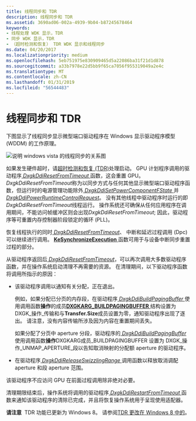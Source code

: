 ```yaml
---
title: 线程同步和 TDR
description: 线程同步和 TDR
ms.assetid: 3690ad06-002a-4939-9b04-b87245678464
keywords:
- 线程处理 WDK 显示，TDR
- 同步 WDK 显示，TDR
- （超时检测和恢复） TDR WDK 显示和线程同步
ms.date: 04/20/2017
ms.localizationpriority: medium
ms.openlocfilehash: 5eb751975e830909465d5a22086ba31f21d1d878
ms.sourcegitcommit: a33b7978e22d5bb9f65ca7056f955319049a2e4c
ms.translationtype: MT
ms.contentlocale: zh-CN
ms.lasthandoff: 01/31/2019
ms.locfileid: "56544483"
---
```

# <a name="thread-synchronization-and-tdr"></a>线程同步和 TDR


下图显示了线程同步显示微型端口驱动程序在 Windows 显示驱动程序模型 (WDDM) 的工作原理。

![说明 windows vista 的线程同步的关系图](images/lddmsync.png)

如果发生硬件超时，请[超时检测和恢复 (TDR)](timeout-detection-and-recovery.md)处理启动。 GPU 计划程序调用的驱动程序[ *DxgkDdiResetFromTimeout* ](https://msdn.microsoft.com/library/windows/hardware/ff559815)函数，这会重置 GPU。 *DxgkDdiResetFromTimeout*称为以同步方式与任何其他显示微型端口驱动程序函数，但运行时的电源管理功能除外[ *DxgkDdiSetPowerComponentFState* ](https://msdn.microsoft.com/library/windows/hardware/hh451422)并[ *DxgkDdiPowerRuntimeControlRequest*](https://msdn.microsoft.com/library/windows/hardware/hh451396)。 没有其他线程中驱动程序时运行的即*DxgkDdiResetFromTimeout*线程运行。 操作系统还可确保从任何应用程序在调用期间，不能访问帧缓冲区则会出现*DxgkDdiResetFromTimeout*; 因此，驱动程序等可重置内存控制器阶段锁定的循环 (PLL)。

恢复线程执行的同时[ *DxgkDdiResetFromTimeout*](https://msdn.microsoft.com/library/windows/hardware/ff559815)、 中断和延迟过程调用 (Dpc) 可以继续进行调用。 [ **KeSynchronizeExecution** ](https://msdn.microsoft.com/library/windows/hardware/ff553302)函数可用于与设备中断同步重置过程的部分。

从驱动程序返回后[ *DxgkDdiResetFromTimeout*](https://msdn.microsoft.com/library/windows/hardware/ff559815)，可以再次调用大多数驱动程序函数，并在操作系统启动清理不再需要的资源。 在清理期间，以下驱动程序函数将调用所指示的原因：

-   该驱动程序调用以通知有关分配，正在退出。

    例如，如果分配已分页的内存段，在驱动程序[ *DxgkDdiBuildPagingBuffer* ](https://msdn.microsoft.com/library/windows/hardware/ff559587)使用调用函数**操作**的成员[**DXGKARG\_BUILDPAGINGBUFFER** ](https://msdn.microsoft.com/library/windows/hardware/ff557540)结构设置为 DXGK\_操作\_传输和与**Transfer.Size**成员设置为零，通知驱动程序出现了逐出。 请注意，没有内容传输所涉及因为内容在重置期间丢失。

    如果分配了分页中 aperture 分段，驱动程序的[ *DxgkDdiBuildPagingBuffer* ](https://msdn.microsoft.com/library/windows/hardware/ff559587)使用调用函数**操作**DXGKARG成员\_BUILDPAGINGBUFFER 设置为 DXGK\_操作\_UNMAP\_APERTURE\_段以告知取消映射的分配额 aperture 的驱动程序。

-   在驱动程序[ *DxgkDdiReleaseSwizzlingRange* ](https://msdn.microsoft.com/library/windows/hardware/ff559786)调用函数以释放取消调配 aperture 和段 aperture 范围。

该驱动程序不应访问 GPU 在前面过程调用除非绝对必要。

清理期限结束后，操作系统将调用的驱动程序[ *DxgkDdiRestartFromTimeout* ](https://msdn.microsoft.com/library/windows/hardware/ff559820)函数来通知该驱动程序的清除已完成，并且将恢复操作系统用于呈现使用适配器。

**请注意**  TDR 功能已更新为 Windows 8。 请参阅[TDR 更改在 Windows 8 中的](tdr-changes-in-windows-8.md)。

 

 

 





